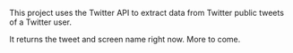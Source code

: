 This project uses the Twitter API to extract data from Twitter public tweets of a Twitter user.

It returns the tweet and screen name right now. More to come.